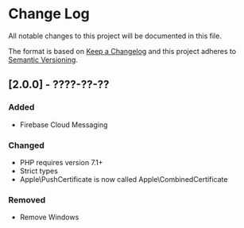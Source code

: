 # Change Log


All notable changes to this project will be documented in this file.

The format is based on [Keep a Changelog](http://keepachangelog.com/en/1.0.0/)
and this project adheres to [Semantic Versioning](http://semver.org/spec/v2.0.0.html).




## [2.0.0] - ????-??-??

### Added

- Firebase Cloud Messaging

### Changed

- PHP requires version 7.1+
- Strict types
- Apple\PushCertificate is now called Apple\CombinedCertificate

### Removed

- Remove Windows
